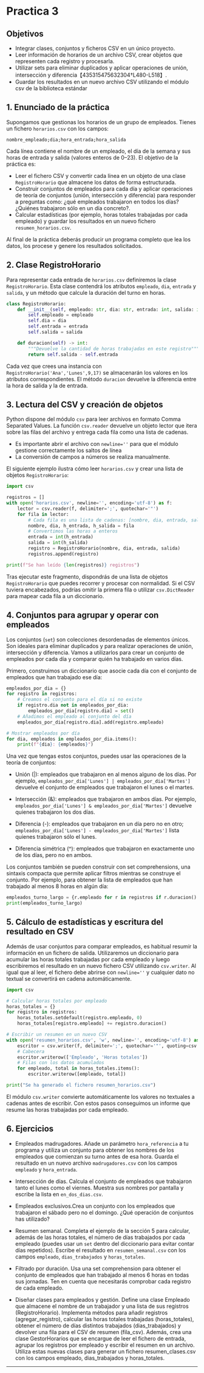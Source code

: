 # Practica 3

## Objetivos

- Integrar clases, conjuntos y ficheros CSV en un único proyecto.
- Leer información de horarios de un archivo CSV, crear objetos que representen cada registro y procesarla.
- Utilizar sets para eliminar duplicados y aplicar operaciones de unión, intersección y diferencia【435315475632304†L480-L518】.
- Guardar los resultados en un nuevo archivo CSV utilizando el módulo csv de la biblioteca estándar

## 1. Enunciado de la práctica

Supongamos que gestionas los horarios de un grupo de empleados. Tienes un fichero `horarios.csv` con los campos:

```csv
nombre_empleado;dia;hora_entrada;hora_salida
```

Cada línea contiene el nombre de un empleado, el día de la semana y sus horas de entrada y salida (valores enteros de 0–23). El objetivo de la práctica es:

- Leer el fichero CSV y convertir cada línea en un objeto de una clase `RegistroHorario` que almacene los datos de forma estructurada.
- Construir conjuntos de empleados para cada día y aplicar operaciones de teoría de conjuntos (unión, intersección y diferencia) para responder a preguntas como: ¿qué empleados trabajaron en todos los días? ¿Quiénes trabajaron sólo en un día concreto?.
- Calcular estadísticas (por ejemplo, horas totales trabajadas por cada empleado) y guardar los resultados en un nuevo fichero `resumen_horarios.csv`.

Al final de la práctica deberás producir un programa completo que lea los datos, los procese y genere los resultados solicitados.

## 2. Clase RegistroHorario

Para representar cada entrada de `horarios.csv` definiremos la clase `RegistroHorario`. Esta clase contendrá los atributos `empleado`, `dia`, `entrada` y `salida`, y un método que calcule la duración del turno en horas.

```python
class RegistroHorario:
    def __init__(self, empleado: str, dia: str, entrada: int, salida: int):
        self.empleado = empleado
        self.dia = dia
        self.entrada = entrada
        self.salida = salida

    def duracion(self) -> int:
        """Devuelve la cantidad de horas trabajadas en este registro"""
        return self.salida - self.entrada
```

Cada vez que crees una instancia con `RegistroHorario('Ana','Lunes',9,17)` se almacenarán los valores en los atributos correspondientes. El método `duracion` devuelve la diferencia entre la hora de salida y la de entrada.

## 3. Lectura del CSV y creación de objetos

Python dispone del módulo `csv` para leer archivos en formato Comma Separated Values. La función `csv.reader` devuelve un objeto lector que itera sobre las filas del archivo y entrega cada fila como una lista de cadenas.

- Es importante abrir el archivo con `newline=''` para que el módulo gestione correctamente los saltos de línea
- La conversión de campos a números se realiza manualmente.

El siguiente ejemplo ilustra cómo leer `horarios.csv` y crear una lista de objetos `RegistroHorario`:

```python
import csv

registros = []
with open('horarios.csv', newline='', encoding='utf-8') as f:
    lector = csv.reader(f, delimiter=';', quotechar='"')
    for fila in lector:
        # Cada fila es una lista de cadenas: [nombre, dia, entrada, salida]
        nombre, dia, h_entrada, h_salida = fila
        # Convertimos las horas a enteros
        entrada = int(h_entrada)
        salida = int(h_salida)
        registro = RegistroHorario(nombre, dia, entrada, salida)
        registros.append(registro)

print(f"Se han leído {len(registros)} registros")
```

Tras ejecutar este fragmento, dispondrás de una lista de objetos `RegistroHorario` que puedes recorrer y procesar con normalidad. Si el CSV tuviera encabezados, podrías omitir la primera fila o utilizar `csv.DictReader` para mapear cada fila a un diccionario.

## 4. Conjuntos para agrupar y operar con empleados

Los conjuntos (`set`) son colecciones desordenadas de elementos únicos. Son ideales para eliminar duplicados y para realizar operaciones de unión, intersección y diferencia. Vamos a utilizarlos para crear un conjunto de empleados por cada día y comparar quién ha trabajado en varios días.

Primero, construimos un diccionario que asocie cada día con el conjunto de empleados que han trabajado ese día:

```python
empleados_por_dia = {}
for registro in registros:
    # Creamos el conjunto para el día si no existe
    if registro.dia not in empleados_por_dia:
        empleados_por_dia[registro.dia] = set()
    # Añadimos el empleado al conjunto del día
    empleados_por_dia[registro.dia].add(registro.empleado)

# Mostrar empleados por día
for dia, empleados in empleados_por_dia.items():
    print(f"{dia}: {empleados}")
```

Una vez que tengas estos conjuntos, puedes usar las operaciones de la teoría de conjuntos:

- Unión (|): empleados que trabajaron en al menos alguno de los días. Por ejemplo, `empleados_por_dia['Lunes'] | empleados_por_dia['Martes']` devuelve el conjunto de empleados que trabajaron el lunes o el martes.

- Intersección (&): empleados que trabajaron en ambos días. Por ejemplo, `empleados_por_dia['Lunes'] & empleados_por_dia['Martes']` devuelve quienes trabajaron los dos días.

- Diferencia (-): empleados que trabajaron en un día pero no en otro; `empleados_por_dia['Lunes'] - empleados_por_dia['Martes']` lista quienes trabajaron sólo el lunes.

- Diferencia simétrica (^): empleados que trabajaron en exactamente uno de los días, pero no en ambos.

Los conjuntos también se pueden construir con set comprehensions, una sintaxis compacta que permite aplicar filtros mientras se construye el conjunto. Por ejemplo, para obtener la lista de empleados que han trabajado al menos 8 horas en algún día:

```python
empleados_turno_largo = {r.empleado for r in registros if r.duracion() >= 8}
print(empleados_turno_largo)
```

## 5. Cálculo de estadísticas y escritura del resultado en CSV

Además de usar conjuntos para comparar empleados, es habitual resumir la información en un fichero de salida. Utilizaremos un diccionario para acumular las horas totales trabajadas por cada empleado y luego escribiremos el resultado en un nuevo fichero CSV utilizando `csv.writer`. Al igual que al leer, el fichero debe abrirse con `newline=''` y cualquier dato no textual se convertirá en cadena automáticamente.

```python
import csv

# Calcular horas totales por empleado
horas_totales = {}
for registro in registros:
    horas_totales.setdefault(registro.empleado, 0)
    horas_totales[registro.empleado] += registro.duracion()

# Escribir un resumen en un nuevo CSV
with open('resumen_horarios.csv', 'w', newline='', encoding='utf-8') as f:
    escritor = csv.writer(f, delimiter=';', quotechar='"', quoting=csv.QUOTE_MINIMAL)
    # Cabecera
    escritor.writerow(['Empleado', 'Horas totales'])
    # Filas con los datos acumulados
    for empleado, total in horas_totales.items():
        escritor.writerow([empleado, total])

print("Se ha generado el fichero resumen_horarios.csv")
```

El módulo `csv.writer` convierte automáticamente los valores no textuales a cadenas antes de escribir. Con estos pasos conseguimos un informe que resume las horas trabajadas por cada empleado.

## 6. Ejercicios

- Empleados madrugadores. Añade un parámetro `hora_referencia` a tu programa y utiliza un conjunto para obtener los nombres de los empleados que comienzan su turno antes de esa hora. Guarda el resultado en un nuevo archivo `madrugadores.csv` con los campos `empleado` y `hora_entrada`.

- Intersección de días. Calcula el conjunto de empleados que trabajaron tanto el lunes como el viernes. Muestra sus nombres por pantalla y escribe la lista en `en_dos_dias.csv`.

- Empleados exclusivos.Crea un conjunto con los empleados que trabajaron el sábado pero no el domingo. ¿Qué operación de conjuntos has utilizado?

- Resumen semanal. Completa el ejemplo de la sección 5 para calcular, además de las horas totales, el número de días trabajados por cada empleado (puedes usar un `set` dentro del diccionario para evitar contar días repetidos). Escribe el resultado en `resumen_semanal.csv` con los campos `empleado`, `dias_trabajados` y `horas_totales`.

- Filtrado por duración. Usa una set comprehension para obtener el conjunto de empleados que han trabajado al menos 6 horas en todas sus jornadas. Ten en cuenta que necesitarás comprobar cada registro de cada empleado.

- Diseñar clases para empleados y gestión. Define una clase Empleado que almacene el nombre de un trabajador y una lista de sus registros (RegistroHorario). Implementa métodos para añadir registros (agregar_registro), calcular las horas totales trabajadas (horas_totales), obtener el número de días distintos trabajados (dias_trabajados) y devolver una fila para el CSV de resumen (fila_csv). Además, crea una clase GestorHorarios que se encargue de leer el fichero de entrada, agrupar los registros por empleado y escribir el resumen en un archivo. Utiliza estas nuevas clases para generar un fichero resumen_clases.csv con los campos empleado, dias_trabajados y horas_totales.

---
